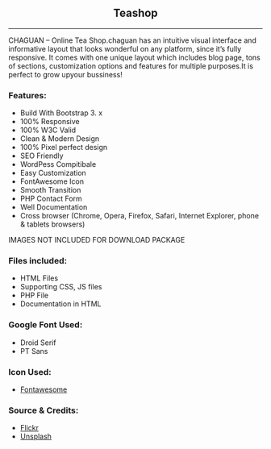 <h2 style="text-align:center;">Teashop</h2>
<hr/>
<div>
      <div class="js-item-description item-description has-toggle">
          <div class="user-html user-html__with-lazy-load"><p>
        CHAGUAN –  Online Tea Shop.chaguan has an intuitive visual interface and informative layout that looks wonderful on any platform, since it’s fully responsive. It comes with one unique layout which includes blog page, tons of sections, customization options and features for multiple purposes.It is perfect to  grow upyour bussiness!
</p>
<h3 id="item-description__features">Features:</h3>
<ul>               
    <li>Build With Bootstrap 3.
         x</li>             
    <li>100% Responsive</li>             
    <li>100% W3C Valid</li>                      
    <li>Clean &amp; Modern Design</li>                
    <li>100% Pixel perfect design</li>
    <li>SEO Friendly</li>
    <li>WordPess Compitibale</li>       
    <li>Easy Customization</li>
    <li>FontAwesome Icon</li>
    <li>Smooth Transition</li> 
    <li>PHP Contact Form</li> 
    <li>Well Documentation</li>
    <li>Cross browser (Chrome, Opera, Firefox, Safari, Internet Explorer, phone &amp; tablets browsers)</li> 
</ul>
<p>IMAGES NOT INCLUDED FOR DOWNLOAD PACKAGE</p>
<h3 id="item-description__files-included">Files included:</h3>
<ul>               
    <li>HTML Files</li>             
    <li>Supporting CSS, JS files</li>
    <li>PHP File</li>                        
    <li>Documentation in HTML</li>                        
</ul>
<h3 id="item-description__google-font-used">Google Font Used:</h3>
<ul>               
        <li>Droid Serif </li>             
        <li>PT Sans</li>                            
</ul>
<h3 id="item-description__icon-used">Icon Used:</h3>
<ul>               
    <li><a href="http://fontawesome.io/icons/" rel="nofollow">Fontawesome</a></li>                             
</ul>
<h3 id="item-description__source-amp-credits">Source &amp; Credits:</h3>
<ul>             
        <li><a href="http://www.flickr.com" rel="nofollow">Flickr</a></li>                       
        <li><a href="http://unsplash.com/" rel="nofollow">Unsplash</a></li>                         
</ul>
